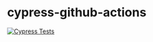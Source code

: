# cypress-github-actions

[![Cypress Tests](https://github.com/kaankrblt1/cypress-github-actions/actions/workflows/cypress.yml/badge.svg)](https://github.com/kaankrblt1/cypress-github-actions/actions/workflows/cypress.yml)
